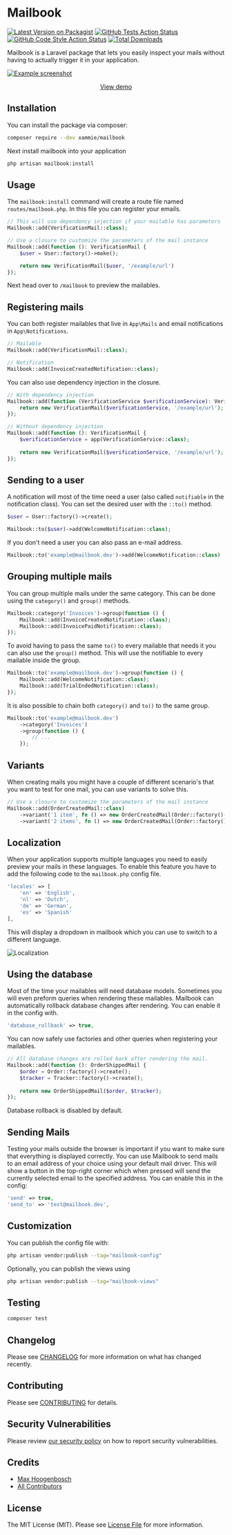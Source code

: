 # Mailbook

[![Latest Version on Packagist](https://img.shields.io/packagist/v/xammie/mailbook.svg?style=flat-square)](https://packagist.org/packages/xammie/mailbook)
[![GitHub Tests Action Status](https://img.shields.io/github/actions/workflow/status/xammie/mailbook/run-tests.yml?branch=main&label=tests&style=flat-square)](https://github.com/xammie/mailbook/actions?query=workflow%3Arun-tests+branch%3Amain)
[![GitHub Code Style Action Status](https://img.shields.io/github/actions/workflow/status/xammie/mailbook/pint.yml?branch=main&label=code%20style&style=flat-square)](https://github.com/xammie/mailbook/actions?query=workflow%3A"Fix+PHP+code+style+issues"+branch%3Amain)
[![Total Downloads](https://img.shields.io/packagist/dt/xammie/mailbook.svg?style=flat-square)](https://packagist.org/packages/xammie/mailbook)

Mailbook is a Laravel package that lets you easily inspect your mails without having to actually trigger it in your
application.

[![Example screenshot](./screenshot.png)](https://mailbook.dev)

<p align="center"><a href="https://mailbook.dev/">View demo</a></p>

## Installation

You can install the package via composer:

```bash
composer require --dev xammie/mailbook
```

Next install mailbook into your application

```bash
php artisan mailbook:install
```

## Usage

The `mailbook:install` command will create a route file named `routes/mailbook.php`. In this file you can register your
emails.

```php
// This will use dependency injection if your mailable has parameters
Mailbook::add(VerificationMail::class);

// Use a closure to customize the parameters of the mail instance
Mailbook::add(function (): VerificationMail {
    $user = User::factory()->make();

    return new VerificationMail($user, '/example/url')
});
```

Next head over to `/mailbook` to preview the mailables.

## Registering mails

You can both register mailables that live in `App\Mails` and email notifications in `App\Notifications`.

```php
// Mailable
Mailbook::add(VerificationMail::class);

// Notification
Mailbook::add(InvoiceCreatedNotification::class);
```

You can also use dependency injection in the closure.

```php
// With dependency injection
Mailbook::add(function (VerificationService $verificationService): VerificationMail {
    return new VerificationMail($verificationService, '/example/url');
});

// Without dependency injection
Mailbook::add(function (): VerificationMail {
    $verificationService = app(VerificationService::class);
    
    return new VerificationMail($verificationService, '/example/url');
});
```

## Sending to a user

A notification will most of the time need a user (also called `notifiable` in the notification class).
You can set the desired user with the `::to()` method.

```php
$user = User::factory()->create();

Mailbook::to($user)->add(WelcomeNotification::class);
```

If you don't need a user you can also pass an e-mail address.

```php
Mailbook::to('example@mailbook.dev')->add(WelcomeNotification::class)
```

## Grouping multiple mails

You can group multiple mails under the same category. This can be done using the `category()` and `group()` methods.

```php
Mailbook::category('Invoices')->group(function () {
    Mailbook::add(InvoiceCreatedNotification::class);
    Mailbook::add(InvoicePaidNotification::class);
});
```

To avoid having to pass the same `to()` to every mailable that needs it you can also use the `group()` method. This will
use the notifiable to every mailable inside the group.

```php
Mailbook::to('example@mailbook.dev')->group(function () {
    Mailbook::add(WelcomeNotification::class);
    Mailbook::add(TrialEndedNotification::class);
});
```

It is also possible to chain both `category()` and `to()` to the same group.

```php
Mailbook::to('example@mailbook.dev')
    ->category('Invoices')
    ->group(function () {
        // ...
    });
```

## Variants

When creating mails you might have a couple of different scenario's that you want to test for one mail, you can use
variants to solve this.

```php
// Use a closure to customize the parameters of the mail instance
Mailbook::add(OrderCreatedMail::class)
    ->variant('1 item', fn () => new OrderCreatedMail(Order::factory()->withOneProduct()->create()))
    ->variant('2 items', fn () => new OrderCreatedMail(Order::factory()->withTwoProducts()->create()));
```

## Localization

When your application supports multiple languages you need to easily preview your mails in these languages. To enable
this feature you have to add the following code to the `mailbook.php` config file.

```php
'locales' => [
    'en' => 'English',
    'nl' => 'Dutch',
    'de' => 'German',
    'es' => 'Spanish'
],
```

This will display a dropdown in mailbook which you can use to switch to a different language.

![Localization](./docs/localization.png)

## Using the database

Most of the time your mailables will need database models. Sometimes you will even preform queries when rendering these
mailables. Mailbook can automatically rollback database changes after rendering. You can enable it in the config with.

```php
'database_rollback' => true,
```

You can now safely use factories and other queries when registering your mailables.

```php
// All database changes are rolled back after rendering the mail.
Mailbook::add(function (): OrderShippedMail {
    $order = Order::factory()->create();
    $tracker = Tracker::factory()->create();
        
    return new OrderShippedMail($order, $tracker);
});
```

Database rollback is disabled by default.

## Sending Mails

Testing your mails outside the browser is important if you want to make sure that everything is displayed correctly.
You can use Mailbook to send mails to an email address of your choice using your default mail driver. This will show a
button in the top-right corner which when pressed will send the currently selected email to the specified address.
You can enable this in the config:

```php
'send' => true,
'send_to' => 'test@mailbook.dev',
```

## Customization

You can publish the config file with:

```bash
php artisan vendor:publish --tag="mailbook-config"
```

Optionally, you can publish the views using

```bash
php artisan vendor:publish --tag="mailbook-views"
```

## Testing

```bash
composer test
```

## Changelog

Please see [CHANGELOG](https://github.com/Xammie/mailbook/blob/main/CHANGELOG.md) for more information on what has changed recently.

## Contributing

Please see [CONTRIBUTING](https://github.com/Xammie/mailbook/blob/main/CONTRIBUTING.md) for details.

## Security Vulnerabilities

Please review [our security policy](https://github.com/Xammie/mailbook/security/policy) on how to report security vulnerabilities.

## Credits

- [Max Hoogenbosch](https://github.com/Xammie)
- [All Contributors](https://github.com/Xammie/mailbook/contributors)

## License

The MIT License (MIT). Please see [License File](https://github.com/Xammie/mailbook/blob/main/LICENSE.md) for more information.
